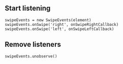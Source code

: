 ## Start listening
```
swipeEvents = new SwipeEvents(element)
swipeEvents.onSwipe('right', onSwipeRightCallback)
swipeEvents.onSwipe('left', onSwipeLeftCallback)
```

## Remove listeners
```
swipeEvents.unobserve()
```